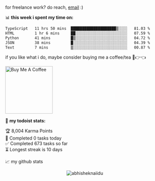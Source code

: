 for freelance work? do reach, [email](mailto:abhishknads.work@gmail.com) :)

📊 **this week i spent my time on:**
<!--START_SECTION:waka-->

```txt
TypeScript   11 hrs 50 mins  ████████████████████▒░░░░   81.03 %
HTML         1 hr 6 mins     ██░░░░░░░░░░░░░░░░░░░░░░░   07.59 %
Python       41 mins         █▒░░░░░░░░░░░░░░░░░░░░░░░   04.72 %
JSON         38 mins         █░░░░░░░░░░░░░░░░░░░░░░░░   04.39 %
Text         7 mins          ▒░░░░░░░░░░░░░░░░░░░░░░░░   00.87 %
```

<!--END_SECTION:waka-->

if you like what i do, maybe consider buying me a coffee/tea 🥺👉👈

<a href="https://www.buymeacoffee.com/abhisheknaiidu" target="_blank"><img src="https://cdn.buymeacoffee.com/buttons/v2/default-red.png" alt="Buy Me A Coffee" width="150" ></a>

🚧 **my todoist stats:**
<!-- TODO-IST:START -->
🏆  8,004 Karma Points           
🌸  Completed 0 tasks today           
✅  Completed 673 tasks so far           
⏳  Longest streak is 10 days
<!-- TODO-IST:END -->


📈 my github stats

<p align="center"> <img src="https://github-readme-stats.vercel.app/api?username=abhisheknaiidu&show_icons=true&theme=gotham" alt="abhisheknaiidu" />




